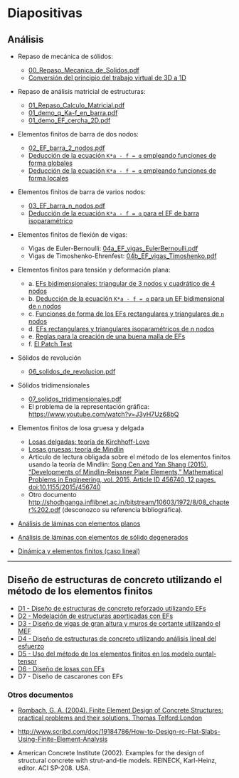# Diapositivas

## Análisis
* Repaso de mecánica de sólidos:
  * [00_Repaso_Mecanica_de_Solidos.pdf](00_Repaso_Mecanica_de_Solidos.pdf)
  * [Conversión del principio del trabajo virtual de 3D a 1D](02_PTV_3D_a_1D.pdf)

* Repaso de análisis matricial de estructuras:
  * [01_Repaso_Calculo_Matricial.pdf](01_Repaso_Calculo_Matricial.pdf)
  * [01_demo_q_Ka-f_en_barra.pdf](01_demo_q_Ka-f_en_barra.pdf)
  * [01_demo_EF_cercha_2D.pdf](01_demo_EF_cercha_2D.pdf)

* Elementos finitos de barra de dos nodos:
  * [02_EF_barra_2_nodos.pdf](02_EF_barra_2_nodos.pdf)
  * [Deducción de la ecuación `K*a - f = q` empleando funciones de forma globales](02_EF_1d_globales.pdf)
  * [Deducción de la ecuación `K*a - f = q` empleando funciones de forma locales](02_EF_1d_locales.pdf)  

* Elementos finitos de barra de varios nodos:
  * [03_EF_barra_n_nodos.pdf](03_EF_barra_n_nodos.pdf)
  * [Deducción de la ecuación `K*a - f = q` para el EF de barra isoparamétrico](03_EF_1d_n_nodos_isoparametricos.pdf)

* Elementos finitos de flexión de vigas:
  * Vigas de Euler-Bernoulli: [04a_EF_vigas_EulerBernoulli.pdf](04a_EF_vigas_EulerBernoulli.pdf)
  * Vigas de Timoshenko-Ehrenfest: [04b_EF_vigas_Timoshenko.pdf](04b_EF_vigas_Timoshenko.pdf)

* Elementos finitos para tensión y deformación plana:
  * a. [EFs bidimensionales: triangular de 3 nodos y cuadrático de 4 nodos](05a_EF_2D_T3_y_Q4.pdf)
  * b. [Deducción de la ecuación `K*a - f = q` para un EF bidimensional de `n` nodos](05b_EF_2D_T3.pdf)
  * c. [Funciones de forma de los EFs rectangulares y triangulares de `n` nodos](05c_funciones_forma_EF_2D_Tn_Qn.pdf)
  * d. [EFs rectangulares y triangulares isoparamétricos de n nodos](05d_EF_2D_Tn_Qn_isoparametrico.pdf)
  * e. [Reglas para la creación de una buena malla de EFs](05e_generando_una_buena_malla.pdf)
  * f. [El Patch Test](05f_El_Patch_Test.pdf)

* Sólidos de revolución
  * [06_solidos_de_revolucion.pdf](06_solidos_de_revolucion.pdf)

* Sólidos tridimensionales
  * [07_solidos_tridimensionales.pdf](07_solidos_tridimensionales.pdf)
  * El problema de la representación gráfica: https://www.youtube.com/watch?v=J3yH7Uz68bQ

* Elementos finitos de losa gruesa y delgada
  * [Losas delgadas: teoría de Kirchhoff-Love](08_Losas_delgadas_Kirchhoff_Love.pdf)
  * [Losas gruesas: teoría de Mindlin](09_Losas_gruesas_Reissner_Mindlin.pdf)
  * Artículo de lectura obligada sobre el método de los elementos finitos usando la teoría de Mindlin: [Song Cen and Yan Shang (2015), “Developments of Mindlin-Reissner Plate Elements,” Mathematical Problems in Engineering, vol. 2015, Article ID 456740, 12 pages. doi:10.1155/2015/456740](http://dx.doi.org/10.1155/2015/456740)
  * Otro documento http://shodhganga.inflibnet.ac.in/bitstream/10603/1972/8/08_chapter%202.pdf (desconozco su referencia bibliográfica).

* [Análisis de láminas con elementos planos](10_Laminas_con_elementos_planos.pdf)

* [Análisis de láminas con elementos de sólido degenerados](12_Laminas_con_elementos_de_solido_degenerados.pdf)

* [Dinámica y elementos finitos (caso lineal)](20_dinamica_y_elementos_finitos.pdf) 

---

## Diseño de estructuras de concreto utilizando el método de los elementos finitos
* [D1 - Diseño de estructuras de concreto reforzado utilizando EFs](D1_FE_design.pdf)
* [D2 - Modelación de estructuras aporticadas con EFs](D2_porticos.pdf)
* [D3 - Diseño de vigas de gran altura y muros de cortante utilizando el MEF](D3_vigas_altas.pdf)
* [D4 - Diseño de estructuras de concreto utilizando análisis lineal del esfuerzo](D4_disenio_con_analisis_elastico_lineal.pdf)
* [D5 - Uso del método de los elementos finitos en los modelo puntal-tensor](D5_metodo_puntal_tensor.pdf)
* [D6 - Diseño de losas con EFs](D6_losas.pdf)
* D7 - Diseño de cascarones con EFs

### Otros documentos
* [Rombach, G. A. (2004). Finite Element Design of Concrete Structures: practical problems and their solutions. Thomas Telford:London](https://www.scribd.com/document/367033645/Finite-element-Design-of-Concrete-Structures-Practical-problems-and-their-solutions-Second-edition-G-A-Rombach-University-of-Hamburg-Harburg-pd)
* http://www.scribd.com/doc/19184786/How-to-Design-rc-Flat-Slabs-Using-Finite-Element-Analysis

* American Concrete Institute (2002). Examples for the design of structural concrete with strut-and-tie models. REINECK, Karl-Heinz, editor. ACI SP-208. USA.
